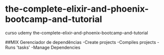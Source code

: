 # the-complete-elixir-and-phoenix-bootcamp-and-tutorial
curso udemy the-complete-elixir-and-phoenix-bootcamp-and-tutorial


##MIX
Gerenciador de dependências
    -Create projects
    -Compiles projects
    -Runs 'tasks'
    -Manage Dependencies